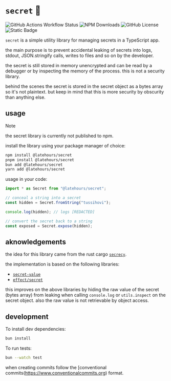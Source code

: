 # `secret` 🤫

![GitHub Actions Workflow Status](https://img.shields.io/github/actions/workflow/status/jozan/secret/build.yml?branch=main&style=flat)
![NPM Downloads](https://img.shields.io/npm/d18m/%40latehours%2Fsecret?style=flat)
![GitHub License](https://img.shields.io/github/license/jozan/secret?style=flat)
![Static Badge](https://img.shields.io/badge/made%20with%20-%20husqvarna%20vacuum%20cleaner%20-%20made%20with%20husqvarna?style=flat&logo=husqvarna)

`secret` is a simple utility library for managing secrets in a TypeScript app.

the main purpose is to prevent accidental leaking of secrets into logs,
stdout, JSON.stringify calls, writes to files and so on by the developer.

the secret is still stored in memory unencrypted and can be read by a debugger
or by inspecting the memory of the process. this is not a security library.

behind the scenes the secret is stored in the secret object as a bytes array so
it's not plaintext. but keep in mind that this is more security by obscurity
than anything else.

## usage

> [!NOTE]
> the secret library is currently not published to npm.

install the library using your package manager of choice:

```sh
npm install @latehours/secret
pnpm install @latehours/secret
bun add @latehours/secret
yarn add @latehours/secret
```

usage in your code:

```typescript
import * as Secret from "@latehours/secret";

// conceal a string into a secret
const hidden = Secret.fromString("tussihovi");

console.log(hidden); // logs [REDACTED]

// convert the secret back to a string
const exposed = Secret.expose(hidden);
```

## aknowledgements

the idea for this library came from the rust cargo [`secrecy`](https://docs.rs/secrecy/latest/secrecy/).

the implementation is based on the following libraries:

- [`secret-value`](https://github.com/transcend-io/secret-value)
- [`effect/secret`](https://github.com/Effect-TS/effect/blob/main/packages/effect/src/internal/secret.ts)

this improves on the above libraries by hiding the raw value of the secret
(bytes array) from leaking when calling `console.log` or `utils.inspect` on the
secret object. also the raw value is not retrievable by object access.

## development

To install dev dependencies:

```bash
bun install
```

To run tests:

```bash
bun --watch test
```

when creating commits follow the [conventional commits(https://www.conventionalcommits.org)
format.
